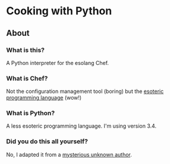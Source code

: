 # Cooking with Python

## About

### What is this?
A Python interpreter for the esolang Chef.

### What is Chef?
Not the configuration management tool (boring) but the [esoteric programming language](http://www.dangermouse.net/esoteric/chef.html) (wow!)

### What is Python?
A less esoteric programming language. I'm using version 3.4.

### Did you do this all yourself?
No, I adapted it from a [mysterious unknown author](http://web.archive.org/web/20070814100416/http://rename.noll8.nu/sp3tt/chef.py).


